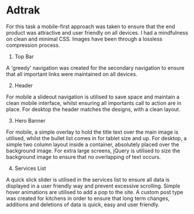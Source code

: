 # Adtrak

For this task a mobile-first approach was taken to ensure that the end product was attractive and user friendly on all devices. I had a mindfulness on clean and minimal CSS. Images have been through a lossless compression process.

1. Top Bar

A 'greedy' navigation was created for the secondary navigation to ensure that all important links were maintained on all devices.

2. Header 

For mobile a slideout navigation is utilised to save space and maintain a clean mobile interface, whilst ensuring all importants call to action are in place. For desktop the header matches the designs, with a clean layout.

3. Hero Banner

For mobile, a simple overlay to hold the title text over the main image is utilised, whilst the bullet list comes in for tablet size and up. For desktop, a simple two column layout inside a container, absolutely placed over the background image. For extra large screens, jQuery is utilised to size the background image to ensure that no overlapping of text occurs.

4. Services List

A quick slick slider is utilised in the services list to ensure all data is displayed in a user friendly way and prevent excessive scrolling. Simple hover animations are utilised to add a pop to the site. A custom post type was created for kitchens in order to ensure that long term changes, additions and deletions of data is quick, easy and user friendly.
